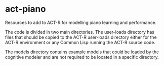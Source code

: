 # act-piano
Resources to add to ACT-R for modelling piano learning and performance.

The code is divided in two main directories. The user-loads directory has files that should be copied to the ACT-R user-loads directory either for the ACT-R environment or any Common Lisp running the ACT-R source code. 

The models directory contains example models that could be loaded by the cognitive modeler and are not required to be located in a specific directory.  
